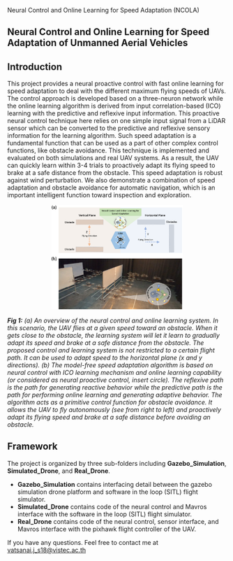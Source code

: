Neural Control and Online Learning for Speed Adaptation (NCOLA)

## Neural Control and Online Learning for Speed Adaptation of Unmanned Aerial Vehicles 

## Introduction
This project provides a neural proactive control with fast online learning for speed adaptation to deal with the different maximum flying speeds of UAVs. The control approach is developed based on a three-neuron network while the online learning algorithm is derived from input correlation-based (ICO) learning with the predictive and reflexive input information. This proactive neural control technique here relies on one simple input signal from a LiDAR sensor which can be converted to the predictive and reflexive sensory information for the learning algorithm. Such speed adaptation is a fundamental function that can be used as a part of other complex control functions, like obstacle avoidance. This technique is implemented and evaluated on both simulations and real UAV systems. As a result, the UAV can quickly learn within 3-4 trials to proactively adapt its flying speed to brake at a safe distance from the obstacle. This speed adaptation is robust against wind perturbation. We also demonstrate a combination of speed adaptation and obstacle avoidance for automatic navigation, which is an important intelligent function toward inspection and exploration.

<div align="center">
   <img width="60%" height="60%" src="/Fig.git_R2.png">
</div>

***Fig 1:** (a) An overview of the neural control and online learning system. In this scenario, the UAV flies at a given speed toward an obstacle. When it gets close to the obstacle, the learning system will let it learn to gradually adapt its speed and brake at a safe distance from the obstacle. The proposed control and learning system is not restricted to a certain flight path. It can be used to adapt speed to the horizontal plane (x and y directions). (b) The model-free speed adaptation algorithm is based on neural control with ICO learning mechanism and online learning capability (or considered as neural proactive control, insert circle). The reflexive path is the path for generating reactive behavior while the predictive path is the path for performing online learning and generating adaptive behavior. The algorithm acts as a primitive control function for obstacle avoidance. It allows the UAV to fly autonomously (see from right to left) and proactively adapt its flying speed and brake at a safe distance before avoiding an obstacle.*

## Framework
The project is organized by three sub-folders including **Gazebo_Simulation**, **Simulated_Drone**, and **Real_Drone**.
- **Gazebo_Simulation** contains interfacing detail between the gazebo simulation drone platform and software in the loop (SITL) flight simulator.
- **Simulated_Drone** contains code of the neural control and Mavros interface with the software in the loop (SITL) flight simulator.
- **Real_Drone** contains code of the neural control, sensor interface, and Mavros interface with the pixhawk flight controller of the UAV.

If you have any questions. Feel free to contact me at vatsanai.j_s18@vistec.ac.th
